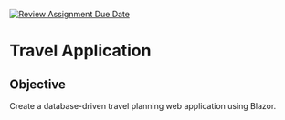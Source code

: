 [![Review Assignment Due Date](https://classroom.github.com/assets/deadline-readme-button-22041afd0340ce965d47ae6ef1cefeee28c7c493a6346c4f15d667ab976d596c.svg)](https://classroom.github.com/a/ClW2RBuE)
# Travel Application
## Objective
Create a database-driven travel planning web application using Blazor.
